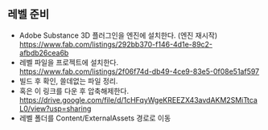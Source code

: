 ## 레벨 준비
- Adobe Substance 3D 플러그인을 엔진에 설치한다. (엔진 재시작)   
 https://www.fab.com/listings/292bb370-f146-4d1e-89c2-afbdb26cea6b
- 레벨 파일을 프로젝트에 설치한다.   
https://www.fab.com/listings/2f06f74d-db49-4ce9-83e5-0f08e51af597   
- 빌드 후 확인, 쓸데없는 파일 정리.
- 혹은 이 링크를 다운 후 압축해제한다.   
https://drive.google.com/file/d/1cHFqyWgeKREEZX43avdAKM2SMiTtcaL0/view?usp=sharing
- 레벨 폴더를 Content/ExternalAssets 경로로 이동
